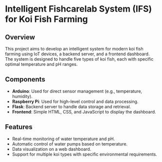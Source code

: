# Intelligent Fishcarelab System (IFS) for Koi Fish Farming

## Overview
This project aims to develop an intelligent system for modern koi fish farming using IoT devices, a backend server, and a frontend dashboard. The system is designed to handle five types of koi fish, each with specific optimal temperature and pH ranges.

## Components
- **Arduino**: Used for direct sensor management (e.g., temperature, humidity).
- **Raspberry Pi**: Used for high-level control and data processing.
- **Flask**: Backend server to handle data storage and retrieval.
- **Frontend**: Simple HTML, CSS, and JavaScript to display the dashboard.

## Features
- Real-time monitoring of water temperature and pH.
- Automatic control of water pumps based on temperature.
- Data visualization on a web dashboard.
- Support for multiple koi types with specific environmental requirements.
